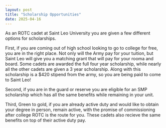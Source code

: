 ```yaml
---
layout: post
title: "Scholarship Opportunities"
date: 2025-04-16
---
```

As an ROTC cadet at Saint Leo University you are given a few different options for scholarships.

First, if you are coming out of high school looking to go to college for free, you are in the right place. Not only will the Army pay for your tuition, 
but Saint Leo will give you a matching grant that will pay for your rooma and board.
Some cadets are awarded the full four year scholarship, while nearly all the other cadets are given a 3 year scholarship. 
Along with this scholarship is a $420 stipend from the army, so you are being paid to come to Saint Leo!

Second, if you are in the guard or reserve you are eligible for an SMP scholarship which has all the same benefits while remaining in your unit. 

Third, Green to gold, if you are already active duty and would like to obtain your degree in person, remain active, 
with the promise of commissioning after college ROTC is the route for you.
These cadets also recieve the same benefits on top of their active duty pay.
